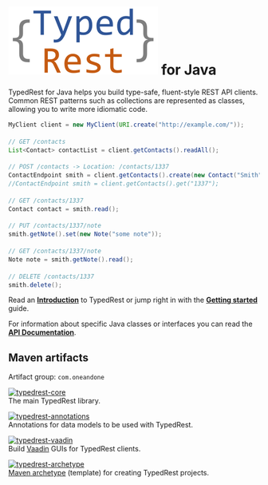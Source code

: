# ![TypedRest](logo.svg) for Java

TypedRest for Java helps you build type-safe, fluent-style REST API clients. Common REST patterns such as collections are represented as classes, allowing you to write more idiomatic code.

```java
MyClient client = new MyClient(URI.create("http://example.com/"));

// GET /contacts
List<Contact> contactList = client.getContacts().readAll();

// POST /contacts -> Location: /contacts/1337
ContactEndpoint smith = client.getContacts().create(new Contact("Smith"));
//ContactEndpoint smith = client.getContacts().get("1337");

// GET /contacts/1337
Contact contact = smith.read();

// PUT /contacts/1337/note
smith.getNote().set(new Note("some note"));

// GET /contacts/1337/note
Note note = smith.getNote().read();

// DELETE /contacts/1337
smith.delete();
```

Read an **[Introduction](https://typedrest.net/introduction/)** to TypedRest or jump right in with the **[Getting started](https://typedrest.net/getting-started/java/)** guide.

For information about specific Java classes or interfaces you can read the **[API Documentation](https://java.typedrest.net/)**.

## Maven artifacts

Artifact group: `com.oneandone`

[![typedrest-core](https://img.shields.io/maven-central/v/com.oneandone/typedrest-core.svg?label=typedrest-core)](https://mvnrepository.com/artifact/com.oneandone/typedrest-core)  
The main TypedRest library.

[![typedrest-annotations](https://img.shields.io/maven-central/v/com.oneandone/typedrest-annotations.svg?label=typedrest-annotations)](https://mvnrepository.com/artifact/com.oneandone/typedrest-annotations)  
Annotations for data models to be used with TypedRest.

[![typedrest-vaadin](https://img.shields.io/maven-central/v/com.oneandone/typedrest-vaadin.svg?label=typedrest-vaadin)](https://mvnrepository.com/artifact/com.oneandone/typedrest-vaadin)  
Build [Vaadin](https://vaadin.com/) GUIs for TypedRest clients.

[![typedrest-archetype](https://img.shields.io/maven-central/v/com.oneandone/typedrest-archetype.svg?label=typedrest-archetype)](https://mvnrepository.com/artifact/com.oneandone/typedrest-archetype)  
[Maven archetype](https://maven.apache.org/guides/introduction/introduction-to-archetypes.html) (template) for creating TypedRest projects.
